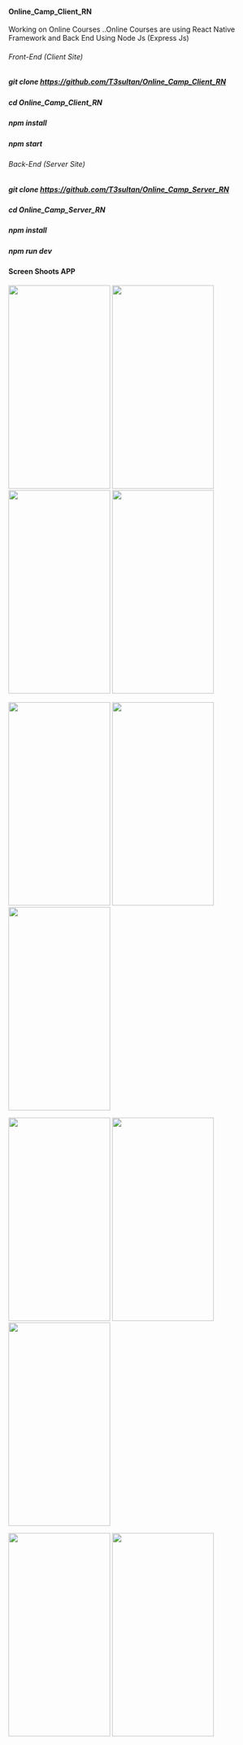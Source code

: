 #### Online_Camp_Client_RN
Working on Online Courses ..Online Courses are using React Native Framework and Back End Using Node Js (Express Js) 
###### Front-End (Client Site)

##### git clone https://github.com/T3sultan/Online_Camp_Client_RN
##### cd Online_Camp_Client_RN
##### npm install
##### npm start

###### Back-End (Server Site)
##### git clone https://github.com/T3sultan/Online_Camp_Server_RN
##### cd Online_Camp_Server_RN
##### npm install
##### npm run dev

#### Screen Shoots APP

<p float="left">
  
   <img src="https://user-images.githubusercontent.com/60041747/161742968-6da0f158-bc36-4cde-816f-e829943d370a.jpg" width="200" height="400" />
  <img src="https://user-images.githubusercontent.com/60041747/161743325-e40d95f7-ff4e-4387-bd8d-3f5def4695a3.jpg" width="200" height="400" />
  <img src="https://user-images.githubusercontent.com/60041747/161743439-8540bb34-4a83-4593-bf7a-8ec875348d16.jpg" width="200" height="400" />
     <img src="https://user-images.githubusercontent.com/60041747/161743608-97a1a85e-d1f0-45a5-afae-9270db79f4b1.jpg" width="200" height="400" />
 
</p>
<p float="left">
   <img src="https://user-images.githubusercontent.com/60041747/161744133-42367067-afa3-4241-8da3-c39215b791c9.jpg" width="200" height="400" />
  <img src="https://user-images.githubusercontent.com/60041747/161744439-a5d3d94a-6df6-4f7f-980f-597e9796096b.jpg" width="200" height="400" />
  <img src="https://user-images.githubusercontent.com/60041747/161744577-7ebab332-0f07-4244-9848-aa873def2532.jpg" width="200" height="400" />
   
 
</p>
<p float="left">
   <img src="https://user-images.githubusercontent.com/60041747/161744732-c43a8669-a36d-490f-a23a-91a44f117e8f.jpg" width="200" height="400" />
  <img src="https://user-images.githubusercontent.com/60041747/161744938-77547051-53aa-4ffb-998f-6e578c16ee40.jpg" width="200" height="400" />
  <img src="https://user-images.githubusercontent.com/60041747/161744961-feda9277-63c9-4c3d-9ef5-5aa4b0e8449f.jpg" width="200" height="400" />
   

</p>
<p float="left">
   <img src="https://user-images.githubusercontent.com/60041747/161745433-a521ced2-beb3-4449-b9d3-d325b9cc17da.jpg" width="200" height="400" />
  <img src="https://user-images.githubusercontent.com/60041747/161745447-e2e15f3b-4ae5-4d68-b75b-a3d79d561d16.jpg" width="200" height="400" />
 
   
 
</p>
